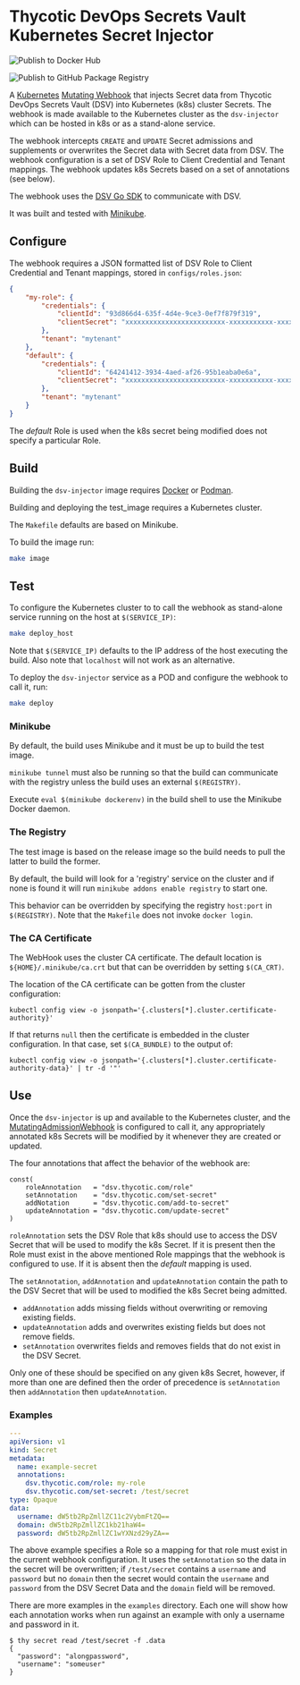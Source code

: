 # Thycotic DevOps Secrets Vault Kubernetes Secret Injector

![Publish to Docker Hub](https://github.com/forced-request/dsv-k8s/workflows/Publish%20to%20Docker%20Hub/badge.svg)

![Publish to GitHub Package Registry](https://github.com/forced-request/dsv-k8s/workflows/Publish%20to%20GPR/badge.svg)

A [Kubernetes](https://kubernetes.io/) [Mutating Webhook](https://kubernetes.io/docs/reference/access-authn-authz/extensible-admission-controllers/#admission-webhooks)
that injects Secret data from Thycotic DevOps Secrets Vault (DSV) into
Kubernetes (k8s) cluster Secrets. The webhook is made available to the
Kubernetes cluster as the `dsv-injector` which can be hosted in k8s or as a
stand-alone service.

The webhook intercepts `CREATE` and `UPDATE` Secret admissions and supplements
or overwrites the Secret data with Secret data from DSV. The webhook
configuration is a set of DSV Role to Client Credential and Tenant mappings.
The webhook updates k8s Secrets based on a set of annotations (see below).

The webhook uses the [DSV Go SDK](https://github.com/thycotic/dsv-sdk-go) to
communicate with DSV.

It was built and tested with [Minikube](https://minikube.sigs.k8s.io/).

## Configure

The webhook requires a JSON formatted list of DSV Role to Client Credential and
Tenant mappings, stored in `configs/roles.json`:

```json
{
    "my-role": {
        "credentials": {
            "clientId": "93d866d4-635f-4d4e-9ce3-0ef7f879f319",
            "clientSecret": "xxxxxxxxxxxxxxxxxxxxxxxxx-xxxxxxxxxxx-xxxxx"
        },
        "tenant": "mytenant"
    },
    "default": {
        "credentials": {
            "clientId": "64241412-3934-4aed-af26-95b1eaba0e6a",
            "clientSecret": "xxxxxxxxxxxxxxxxxxxxxxxxx-xxxxxxxxxxx-xxxxx"
        },
        "tenant": "mytenant"
    }
}
```

The _default_ Role is used when the k8s secret being modified does not
specify a particular Role.

## Build

Building the `dsv-injector` image requires [Docker](https://www.docker.com/) or
[Podman](https://podman.io/).

Building and deploying the test_image requires a Kubernetes cluster.

The `Makefile` defaults are based on Minikube.

To build the  image run:

```sh
make image
```

## Test

To configure the Kubernetes cluster to to call the webhook as stand-alone
service running on the host at `$(SERVICE_IP)`:

```sh
make deploy_host
```

Note that `$(SERVICE_IP)` defaults to the IP address of the host executing the
build. Also note that `localhost` will not work as an alternative.

To deploy the `dsv-injector` service as a POD and configure the webhook to call
it, run:

```sh
make deploy
```

### Minikube

By default, the build uses Minikube and it must be up to build the test image.

`minikube tunnel` must also be running so that the build can communicate with
the registry unless the build uses an external `$(REGISTRY)`.

Execute `eval $(minikube dockerenv)` in the build shell to use the Minikube
Docker daemon.

### The Registry

The test image is based on the release image so the build needs to pull the
latter to build the former.

By default, the build will look for a 'registry' service on the cluster and if
none is found it will run `minikube addons enable registry` to start one.

This behavior can be overridden by specifying the registry `host:port` in
`$(REGISTRY)`. Note that the `Makefile` does not invoke `docker login`.

### The CA Certificate

The WebHook uses the cluster CA certificate. The default location is
`${HOME}/.minikube/ca.crt` but that can be overridden by setting `$(CA_CRT)`.

The location of the CA certificate can be gotten from the cluster configuration:

```shell
kubectl config view -o jsonpath='{.clusters[*].cluster.certificate-authority}'
```

If that returns `null` then the certificate is embedded in the cluster configuration.
In that case, set `$(CA_BUNDLE)` to the output of:

```shell
kubectl config view -o jsonpath='{.clusters[*].cluster.certificate-authority-data}' | tr -d '"'
```

## Use

Once the `dsv-injector` is up and available to the Kubernetes cluster, and the
[MutatingAdmissionWebhook](https://kubernetes.io/docs/reference/access-authn-authz/admission-controllers/#mutatingadmissionwebhook) is configured to call it, any
appropriately annotated k8s Secrets will be modified by it whenever they are
created or updated.

The four annotations that affect the behavior of the webhook are:

```golang
const(
    roleAnnotation   = "dsv.thycotic.com/role"
    setAnnotation    = "dsv.thycotic.com/set-secret"
    addNotation      = "dsv.thycotic.com/add-to-secret"
    updateAnnotation = "dsv.thycotic.com/update-secret"
)
```

`roleAnnotation` sets the DSV Role that k8s should use to access the DSV Secret
that will be used to modify the k8s Secret. If it is present then the Role
must exist in the above mentioned Role mappings that the webhook is configured
to use. If it is absent then the _default_ mapping is used.

The `setAnnotation`, `addAnnotation` and `updateAnnotation` contain the path to
the DSV Secret that will be used to modified the k8s Secret being admitted.

* `addAnnotation` adds missing fields without overwriting or removing existing fields.
* `updateAnnotation` adds and overwrites existing fields but does not remove fields.
* `setAnnotation` overwrites fields and removes fields that do not exist in the DSV Secret.

Only one of these should be specified on any given k8s Secret, however, if more
than one are defined then the order of precedence is `setAnnotation` then
`addAnnotation` then `updateAnnotation`.

### Examples

```yaml
---
apiVersion: v1
kind: Secret
metadata:
  name: example-secret
  annotations:
    dsv.thycotic.com/role: my-role
    dsv.thycotic.com/set-secret: /test/secret
type: Opaque
data:
  username: dW5tb2RpZmllZC11c2VybmFtZQ==
  domain: dW5tb2RpZmllZC1kb21haW4=
  password: dW5tb2RpZmllZC1wYXNzd29yZA==
```

The above example specifies a Role so a mapping for that role must exist in the
current webhook configuration. It uses the `setAnnotation` so the data in the
secret will be overwritten; if `/test/secret` contains a `username` and
`password` but no `domain` then the secret would contain the `username` and
`password` from the DSV Secret Data and the `domain` field will be removed.

There are more examples in the `examples` directory. Each one will show
how each annotation works when run against an example with only a username and
password in it.

```shell
$ thy secret read /test/secret -f .data
{
  "password": "alongpassword",
  "username": "someuser"
}
```
